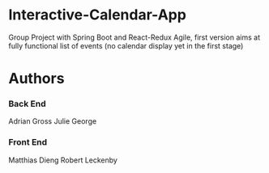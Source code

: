 # Interactive-Calendar-App
Group Project with Spring Boot and React-Redux
Agile, first version aims at fully functional list of events (no calendar display yet in the first stage)

# Authors

### Back End
Adrian Gross
Julie George

### Front End
Matthias Dieng
Robert Leckenby

